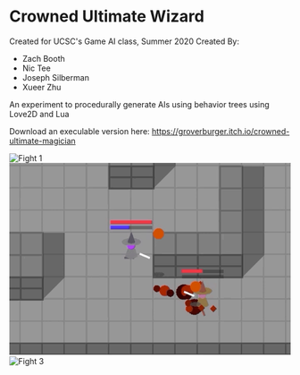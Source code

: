 # Crowned Ultimate Wizard

Created for UCSC's Game AI class, Summer 2020
Created By:
* Zach Booth
* Nic Tee
* Joseph Silberman
* Xueer Zhu

An experiment to procedurally generate AIs using behavior trees using Love2D and Lua

Download an execulable version here:
https://groverburger.itch.io/crowned-ultimate-magician

![Fight 1](action1.gif)
![Fight 2](action2.gif)
![Fight 3](action3.gif)
